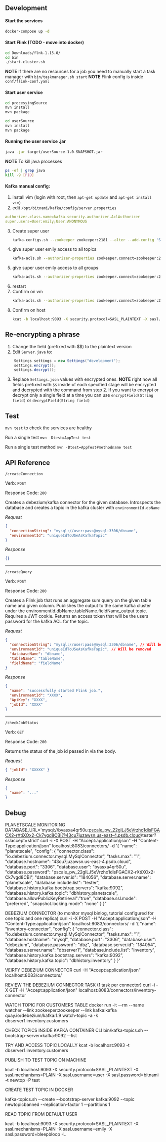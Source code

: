 ## Development

#### Start the services

```bash
docker-compose up -d
```

#### Start Flink (TODO - move into docker)

```bash
cd Downloads/flnk-1.15.0/
cd bin
./start-cluster.sh
```

**NOTE** If there are no resources for a job you need to manually start a task manager with `bin/taskmanager.sh start`
**NOTE** Flink config is inside `conf/flink-conf.yaml`

#### Start user service

```bash
cd processingSource
mvn install
mvn package
```

```bash
cd userSource
mvn install
mvn package
```

#### Running the user service .jar

```bash
java -jar target/userSource-1.0-SNAPSHOT.jar
```

**NOTE** To kill java processes

```bash
ps -ef | grep java
kill -9 [PID]
```

#### Kafka manual config:

1. install vim (login with root, then `apt-get update` and `apt-get install vim`)
2. edit `/opt/bitnami/kafka/config/server.properties`

```yaml
authorizer.class.name=kafka.security.authorizer.AclAuthorizer
super.users=User:emily;User:ANONYMOUS
```

3. Create super user
   ```bash
   kafka-configs.sh --zookeeper zookeeper:2181 --alter --add-config 'SCRAM-SHA-256=[iterations=8192,password=bleepbloop],SCRAM-SHA-512=[password=bleepbloop]' --entity-type users --entity-name emily
   ```
4. give super user emily access to all topics
   ```bash
   kafka-acls.sh --authorizer-properties zookeeper.connect=zookeeper:2181 --add --allow-principal User:emily --operation ALL --topic "\*"
   ```
5. give super user emily access to all groups
   ```bash
   kafka-acls.sh --authorizer-properties zookeeper.connect=zookeeper:2181 --add --allow-principal User:emilyoop --operation ALL --group *
   ```
6. restart
7. Confirm on vm
   ```bash
   kafka-acls.sh --authorizer-properties zookeeper.connect=zookeeper:2181 --list
   ```
8. Confirm on host
   ```bash
   kcat -b localhost:9093 -X security.protocol=SASL_PLAINTEXT -X sasl.mechanisms=SCRAM-SHA-256 -X sasl.username=user -X sasl.password="bleeopbloop" -L
   ```

## Re-encrypting a phrase

1. Change the field (prefixed with $$) to the plaintext version
2. Edit `Server.java` to:

```java
    Settings settings = new Settings("development");
    settings.encrypt();
    settings.decrypt();
```

3. Replace `Settings.json` values with encrypted ones.
   **NOTE** right now all fields prefixed with `$$` inside of each specified stage will be
   encrypted and decrypted with the command from step 2.
   If you want to encrypt or decrypt only a single field at a time you can use `encryptField(String field)` or `decryptField(String field)`

## Test

`mvn test` to check the services are healthy

Run a single test
`mvn -Dtest=AppTest test`

Run a single test method
`mvn -Dtest=AppTest#methodname test`

## API Reference

`/createConnection`

Verb: `POST`

Response Code: `200`

Creates a debezium/kafka connector for the given database. Introspects
the database and creates a topic in the kafka cluster with `environmentId.dbName`

_Request_

```json
{
  "connectionString": "mysql://user:pass@mysql:3306/dbname",
  "environmentId": "uniqueIdToUSeAsKafkaTopic"
}
```

_Response_

```json
{}
```

---

`/createQuery`

Verb: `POST`

Response Code: `200`

Creates a Flink job that runs an aggregate sum query on the given
table name and given column. Publishes the output to the same
kafka cluster under the environmentId.dbName.tableName.fieldName_output topic.
Requires a JWT cookie.
Returns an access token that will be the users password for the kafka ACL for
the topic.

_Request_

```json
{
  "connectionString": "mysql://user:pass@mysql:3306/dbname", // Will be removed
  "environmentId": "uniqueIdToUSeAsKafkaTopic", // Will be removed
  "databaseName": "dbname",
  "tableName": "tableName",
  "fieldName": "fieldName"
}
```

_Response_

```json
{
  "name": "successfully started Flink job.",
  "environmentId": "XXXX",
  "ApiKey": "XXXX",
  "jobId": "XXXX"
}
```

---

`/checkJobStatus`

Verb: `GET`

Response Code: `200`

Returns the status of the job id passed in via the body.

_Request_

```json
{ "jobId": "XXXXX" }
```

_Response_

```json
{
  "name": "..."
}
```

## Debug

PLANETSCALE MONITORING
DATABASE_URL='mysql://byasxa4qr50u:pscale_pw_22gILJ5eVrzho1dlsFGACX2-rXtiXOx2-Ck7vgd8CBI@43cu7juzawsn.us-east-4.psdb.cloud/tester?sslaccept=strict'
curl -i -X POST -H "Accept:application/json" -H "Content-Type:application/json" localhost:8083/connectors/ -d '{ "name": "planetscale", "config": { "connector.class": "io.debezium.connector.mysql.MySqlConnector", "tasks.max": "1", "database.hostname": "43cu7juzawsn.us-east-4.psdb.cloud", "database.port": "3306", "database.user": "byasxa4qr50u", "database.password": "pscale_pw_22gILJ5eVrzho1dlsFGACX2-rXtiXOx2-Ck7vgd8CBI", "database.server.id": "184056", "database.server.name": "planetscale", "database.include.list": "tester", "database.history.kafka.bootstrap.servers": "kafka:9092", "database.history.kafka.topic": "dbhistory.planetscale", "database.allowPublicKeyRetrieval":"true", "database.ssl.mode": "preferred", "snapshot.locking.mode": "none" } }'

DEBEZIUM CONNECTOR (to monitor mysql binlog, tutorial configured for one topic and one replica)
curl -i -X POST -H "Accept:application/json" -H "Content-Type:application/json" localhost:8083/connectors/ -d '{ "name": "inventory-connector", "config": { "connector.class": "io.debezium.connector.mysql.MySqlConnector", "tasks.max": "1", "database.hostname": "mysql", "database.port": "3306", "database.user": "debezium", "database.password": "dbz", "database.server.id": "184054", "database.server.name": "dbserver1", "database.include.list": "inventory", "database.history.kafka.bootstrap.servers": "kafka:9092", "database.history.kafka.topic": "dbhistory.inventory" } }'

VEIRFY DEBEZIUM CONNECTOR
curl -H "Accept:application/json" localhost:8083/connectors/

REVIEW THE DEBEZIUM CONNECTOR TASK (1 task per connector)
curl -i -X GET -H "Accept:application/json" localhost:8083/connectors/inventory-connector

WATCH TOPIC FOR CUSTOMERS TABLE
docker run -it --rm --name watcher --link zookeeper:zookeeper --link kafka:kafka quay.io/debezium/kafka:1.9 watch-topic -a -k dbserver1.inventory.customers

CHECK TOPICS INSIDE KAFKA CONTAINER CLI
bin/kafka-topics.sh --bootstrap-server=kafka:9092 --list

TRY AND ACCESS TOPIC LOCALLY
kcat -b localhost:9093 -t dbserver1.inventory.customers

PUBLISH TO TEST TOPIC ON MACHINE

kcat -b localhost:9093 -X security.protocol=SASL_PLAINTEXT -X sasl.mechanisms=PLAIN -X sasl.username=user -X sasl.password=bitnami -t newtop -P test

CREATE TEST TOPIC IN DOCKER

kafka-topics.sh --create --bootstrap-server kafka:9092 --topic newtopicbanned --replication-factor 1 --partitions 1

READ TOPIC FROM DEFAULT USER

kcat -b localhost:9093 -X security.protocol=SASL_PLAINTEXT -X sasl.mechanisms=PLAIN -X sasl.username=emily -X sasl.password=bleepbloop -L
